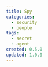 ```yaml
---
title: Spy
categories:
  - security
  - people
tags:
  - secret
  - agent
created: 0.5.0
updated: 1.0.0
---
```

